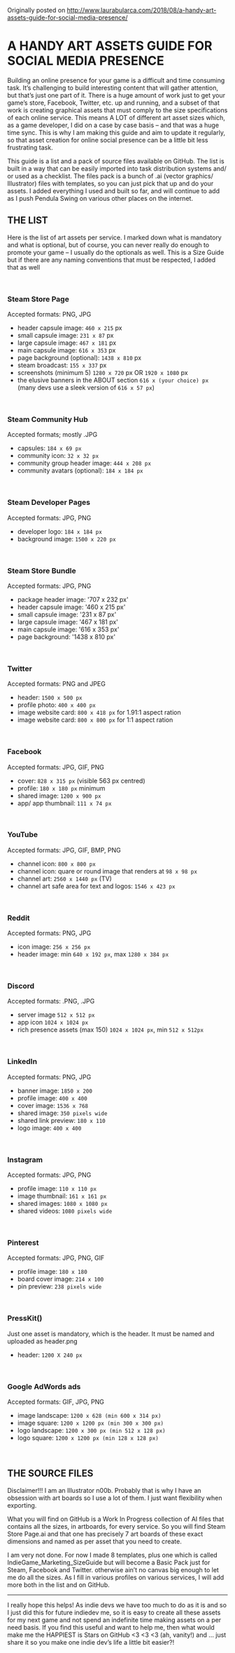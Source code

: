 Originally posted on http://www.laurabularca.com/2018/08/a-handy-art-assets-guide-for-social-media-presence/

# A HANDY ART ASSETS GUIDE FOR SOCIAL MEDIA PRESENCE

Building an online presence for your game is a difficult and time consuming task. It’s challenging to build interesting content that will gather attention, but that’s just one part of it. There is a huge amount of work just to get your game’s store, Facebook, Twitter, etc. up and running, and a subset of that work is creating graphical assets that must comply to the size specifications of each online service. This means A LOT of different art asset sizes which, as a game developer, I did on a case by case basis – and that was a huge time sync. This is why I am making this guide and aim to update it regularly, so that asset creation for online social presence can be a little bit less frustrating task.

This guide is a list and a pack of source files available on GitHub.  The list is built in a way that can be easily imported into task distribution systems and/ or used as a checklist. The files pack is a bunch of .ai (vector graphics/ Illustrator) files with templates, so you can just pick that up and do your assets. I added everything I used and built so far, and will continue to add as I push Pendula Swing on various other places on the internet.

## THE LIST

Here is the list of art assets per service.  I marked down what is mandatory and what is optional, but of course, you can never really do enough to promote your game – I usually do the optionals as well. This is a Size Guide but if there are any naming conventions that must be respected, I added that as well



<br/>

### Steam Store Page

Accepted formats: PNG, JPG

* header capsule image: `460 x 215` px
* small capsule image: `231 x 87` px
* large capsule image: `467 x 181` px
* main capsule image: `616 x 353` px
* page background (optional): `1438 x 810` px
* steam broadcast: `155 x 337` px
* screenshots (minimum 5) `1280 x 720` px OR `1920 x 1080` px
* the elusive banners in the ABOUT section `616 x (your choice) px` (many devs use a sleek version of `616 x 57 px`)



<br/>

### Steam Community Hub

Accepted formats; mostly .JPG

* capsules: `184 x 69 px`
* community icon: `32 x 32 px`
* community group header image: `444 x 208 px`
* community avatars (optional): `184 x 184 px`



<br/>

### Steam Developer Pages

Accepted formats: JPG, PNG

* developer logo: `184 x 184 px`
* background image: `1500 x 220 px`

<br/>

### Steam Store Bundle

Accepted formats: JPG, PNG
* package header image: '707 x 232 px'
* header capsule image: '460 x 215 px'
* small capsule image: '231 x 87 px'
* large capsule image: '467 x 181 px'
* main capsule image: '616 x 353 px'
* page background: '1438 x 810 px'


<br/>

### Twitter

Accepted formats: PNG and JPEG

* header: `1500 x 500 px`
* profile photo: `400 x 400 px`
* image website card: `800 x 418 px` for 1.91:1 aspect ration
* image website card: `800 x 800 px` for 1:1 aspect ration



<br/>

### Facebook

Accepted formats: JPG, GIF, PNG

* cover: `828 x 315 px` (visible 563 px centred)
* profile: `180 x 180 px` minimum
* shared image: `1200 x 900 px`
* app/ app thumbnail: `111 x 74 px`



<br/>

### YouTube

Accepted formats: JPG, GIF, BMP, PNG

* channel icon: `800 x 800 px`
* channel icon: quare or round image that renders at `98 x 98 px`
* channel art: `2560 x 1440 px` (TV)
* channel art safe area for text and logos: `1546 x 423 px`



<br/>

### Reddit

Accepted formats: PNG, JPG

* icon image: `256 x 256 px`
* header image: min `640 x 192 px`, max `1280 x 384 px`



<br/>

### Discord

Accepted formats: .PNG, .JPG

* server image `512 x 512 px`
* app icon `1024 x 1024 px`
* rich presence assets (max 150) `1024 x 1024 px`, min `512 x 512px`



<br/>

### LinkedIn

Accepted formats: PNG, JPG

* banner image: `1850 x 200`
* profile image: `400 x 400`
* cover image: `1536 x 768`
* shared image: `350 pixels wide`
* shared link preview: `180 x 110`
* logo image: `400 x 400`



<br/>

### Instagram

Accepted formats: JPG, PNG

* profile image: `110 x 110 px`
* image thumbnail: `161 x 161 px`
* shared images: `1080 x 1080 px`
* shared videos: `1080 pixels wide`



<br/>

### Pinterest

Accepted formats: JPG, PNG, GIF

* profile image: `180 x 180`
* board cover image: `214 x 100`
* pin preview: `238 pixels wide`



<br/>

### PressKit()

Just one asset is mandatory, which is the header. It must be named and uploaded as header.png

* header: `1200 X 240 px`



<br/>

### Google AdWords ads

Accepted formats: GIF, JPG, PNG

* image landscape: `1200 x 628 (min 600 x 314 px)`
* image square: `1200 x 1200 px (min 300 x 300 px)`
* logo landscape: `1200 x 300 px (min 512 x 128 px)`
* logo square: `1200 x 1200 px (min 128 x 128 px)`



<br/>

## THE SOURCE FILES

Disclaimer!!! I am an Illustrator n00b. Probably that is why I have an obsession with art boards so I use a lot of them. I just want flexibility when exporting.

What you will find on GitHub is a Work In Progress collection of AI files that contains all the sizes, in artboards, for every service. So you will find Steam Store Page.ai and that one has precisely 7 art boards of these exact dimensions and named as per asset that you need to create.

I am very not done. For now I made 8 templates, plus one which is called IndieGame_Marketing_SizeGuide but will become a Basic Pack just for Steam, Facebook and Twitter. otherwise ain’t no canvas big enough to let me do all the sizes. As I fill in various profiles on various services, I will add more both in the list and on GitHub.

---

I really hope this helps! As indie devs we have too much to do as it is and so I just did this for future indiedev me, so it is easy to create all these assets for my next game and not spend an indefinite time making assets on a per need basis. If you find this useful and want to help me, then what would make me the HAPPIEST is Stars on GitHub <3 <3 <3 (ah, vanity!) and … just share it so you make one indie dev’s life a little bit easier?!
